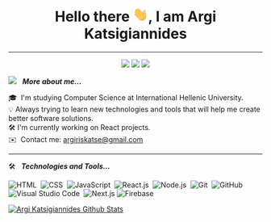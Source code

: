 <h1 align="center">Hello there <img src="https://raw.githubusercontent.com/ABSphreak/ABSphreak/master/gifs/Hi.gif" width="30px">, I am Argi Katsigiannides </h1>
<hr>
<p align="center">
  <img src="https://img.shields.io/badge/Age-19-blue" /> 
<img src="https://img.shields.io/badge/Focus-Fullstack%20apps-blue" /> 
<img src="https://img.shields.io/badge/Lives-Greece-blue" />
</p>


<img src="https://media.giphy.com/media/iY8CRBdQXODJSCERIr/giphy.gif" width="30px"> &nbsp; ***More about me...***

🎓 &nbsp;I'm studying Computer Science at International Hellenic University.\
💡&nbsp;Always trying to learn new technologies and tools that will help me create better software solutions.\
🛠️&nbsp;I'm currently working on React projects.\
✉️ &nbsp;Contact me: argiriskatse@gmail.com

<hr>

🛠️ &nbsp; ***Technologies and Tools...***

![HTML](https://img.shields.io/badge/-HTML-05122A?style=flat&logo=HTML5)&nbsp;
![CSS](https://img.shields.io/badge/-CSS-05122A?style=flat&logo=CSS3&logoColor=1572B6)&nbsp;
![JavaScript](https://img.shields.io/badge/-JavaScript-05122A?style=flat&logo=javascript)&nbsp;
![React.js](https://img.shields.io/badge/-React-05122A?style=flat&logo=react)&nbsp;
![Node.js](https://img.shields.io/badge/-Node.js-05122A?style=flat&logo=node.js)&nbsp;
![Git](https://img.shields.io/badge/-Git-05122A?style=flat&logo=git)&nbsp;
![GitHub](https://img.shields.io/badge/-GitHub-05122A?style=flat&logo=github)&nbsp;
![Visual Studio Code](https://img.shields.io/badge/-Visual%20Studio%20Code-05122A?style=flat&logo=visual-studio-code&logoColor=007ACC)&nbsp;
![Next.js](https://img.shields.io/badge/Next-05122A?style=flag&logo=next.js&logoColor=white)
![Firebase](https://img.shields.io/badge/firebase-05122A.svg?style=flag&logo=firebase)

[![Argi Katsigiannides Github Stats](https://github-readme-stats.vercel.app/api?username=argi-dev&count_private=true&show_icons=true&theme=tokyonight&border_radius=10&custom_title=Argi%20Katsigiannides)](https://github.com/anuraghazra/github-readme-stats)
